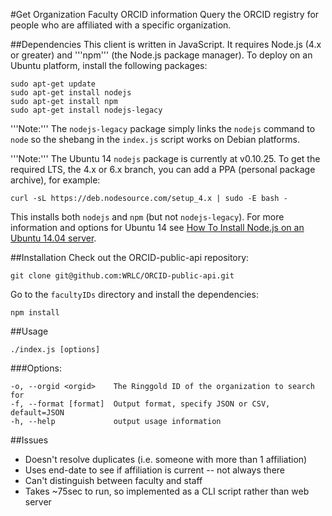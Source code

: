 #Get Organization Faculty ORCID information
Query the ORCID registry for people who are affiliated with a specific organization.

##Dependencies
This client is written in JavaScript. It requires Node.js (4.x or greater) and '''npm''' (the Node.js package manager). To deploy on an Ubuntu platform, install the following packages:

    sudo apt-get update
    sudo apt-get install nodejs
    sudo apt-get install npm
    sudo apt-get install nodejs-legacy

'''Note:''' The `nodejs-legacy` package simply links the `nodejs` command to `node` so the shebang in the `index.js` script works on Debian platforms.

'''Note:''' The Ubuntu 14 `nodejs` package is currently at v0.10.25. To get the required LTS, the 4.x or 6.x branch, you can add a PPA (personal package archive), for example:

    curl -sL https://deb.nodesource.com/setup_4.x | sudo -E bash -

This installs both `nodejs` and `npm` (but not `nodejs-legacy`). For more information and options for Ubuntu 14 see [How To Install Node.js on an Ubuntu 14.04 server](https://www.digitalocean.com/community/tutorials/how-to-install-node-js-on-an-ubuntu-14-04-server).

##Installation
Check out the ORCID-public-api repository:

    git clone git@github.com:WRLC/ORCID-public-api.git

Go to the `facultyIDs` directory and install the dependencies:

    npm install

##Usage

    ./index.js [options]

###Options:

    -o, --orgid <orgid>    The Ringgold ID of the organization to search for
    -f, --format [format]  Output format, specify JSON or CSV, default=JSON
    -h, --help             output usage information

##Issues
* Doesn't resolve duplicates (i.e. someone with more than 1 affiliation)
* Uses end-date to see if affiliation is current -- not always there
* Can't distinguish between faculty and staff
* Takes ~75sec to run, so implemented as a CLI script rather than web server
